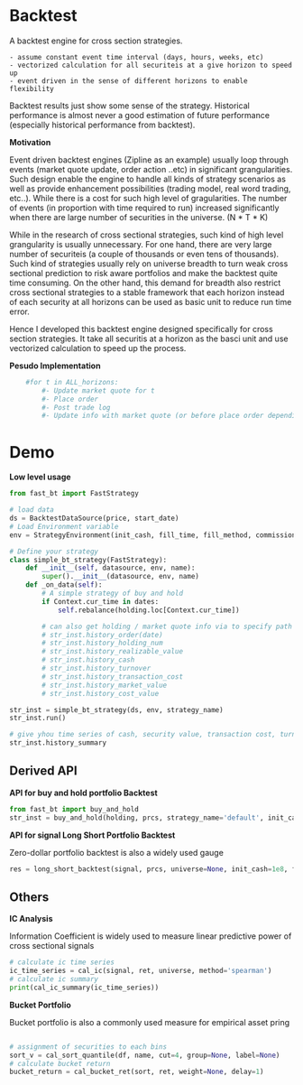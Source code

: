 # Backtest

A backtest engine for cross section strategies.

    - assume constant event time interval (days, hours, weeks, etc)
    - vectorized calculation for all securiteis at a give horizon to speed up
    - event driven in the sense of different horizons to enable flexibility

Backtest results just show some sense of the strategy. Historical performance is almost never a good estimation of future performance (especially historical performance from backtest).

**Motivation**

Event driven backtest engines (Zipline as an example) usually loop through events (market quote update, order action ..etc) in significant grangularities. Such design enable the engine to handle all kinds of strategy scenarios as well as provide enhancement possibilities (trading model, real word trading, etc..). While there is a cost for such high level of gragularities. The number of events (in proportion with time required to run) increased significantly when there are large number of securities in the universe. (N * T * K)

While in the research of cross sectional strategies, such kind of high level grangularity is usually unnecessary. For one hand, there are  very large number of securiteis (a couple of thousands or even tens of thousands). Such kind of strategies usually rely on universe breadth to turn weak cross sectional prediction to risk aware portfolios and make the backtest quite time consuming. On the other hand, this demand for breadth also restrict cross sectional strategies to a stable framework that each horizon instead of each security at all horizons can be used as basic unit to reduce run time error. 

Hence I developed this backtest engine designed specifically for cross section strategies. It take all securitis at a horizon as the basci unit and use vectorized calculation to speed up the process. 

**Pesudo Implementation**
```python
    #for t in ALL_horizons:
        #- Update market quote for t 
        #- Place order
        #- Post trade log
        #- Update info with market quote (or before place order depending on setting)
```

# Demo 

**Low level usage**

```python
from fast_bt import FastStrategy

# load data
ds = BacktestDataSource(price, start_date)
# Load Environment variable
env = StrategyEnvironment(init_cash, fill_time, fill_method, commission, sllipage)

# Define your strategy
class simple_bt_strategy(FastStrategy):
    def __init__(self, datasource, env, name):
        super().__init__(datasource, env, name)
    def _on_data(self):
        # A simple strategy of buy and hold
        if Context.cur_time in dates:
            self.rebalance(holding.loc[Context.cur_time])

        # can also get holding / market quote info via to specify path dependent behavior
        # str_inst.history_order(date)
        # str_inst.history_holding_num
        # str_inst.history_realizable_value
        # str_inst.history_cash
        # str_inst.history_turnover
        # str_inst.history_transaction_cost
        # str_inst.history_market_value
        # str_inst.history_cost_value

str_inst = simple_bt_strategy(ds, env, strategy_name)
str_inst.run()

# give yhou time series of cash, security value, transaction cost, turnover, holding num for each security, leverage and net value as pd.DataFrame
str_inst.history_summary

```

## Derived API


**API for buy and hold portfolio Backtest**

```python
from fast_bt import buy_and_hold
str_inst = buy_and_hold(holding, prcs, strategy_name='default', init_cash=1e8, fill_time='next_bar', fill_method='vwap', commission=None, sllipage=None)
```

**API for signal Long Short Portfolio Backtest**

Zero-dollar portfolio backtest is also a widely used gauge 

```python
res = long_short_backtest(signal, prcs, universe=None, init_cash=1e8, fill_time='this_bar', fill_method='vwap', commission=None, sllipage=None)
```

## Others

**IC Analysis**

Information Coefficient is widely used to measure linear predictive power of cross sectional signals

```python
# calculate ic time series
ic_time_series = cal_ic(signal, ret, universe, method='spearman')
# calculate ic summary
print(cal_ic_summary(ic_time_series))
```

**Bucket Portfolio**

Bucket portfolio is also a commonly used measure for empirical asset pring

```python

# assignment of securities to each bins
sort_v = cal_sort_quantile(df, name, cut=4, group=None, label=None)
# calculate bucket return
bucket_return = cal_bucket_ret(sort, ret, weight=None, delay=1)
```




<!-- ## rq_bt 
基于rqalpha的回测工具包
通常通过rq_backtest(holding, benchmark, matching='next_close', init_cash=1e8, slippage=0.002, plot=True, log_level='error') 来进行快速的调用

## fast_bt 
基于截面的快速回测，用于快速的尝试
通常通过simple_bt(holding, prcs, strategy_name='default', init_cash=1e8, fill_time='next_bar', fill_method='vwap', commission=None, sllipage=None) 来进行快速的调用 -->


